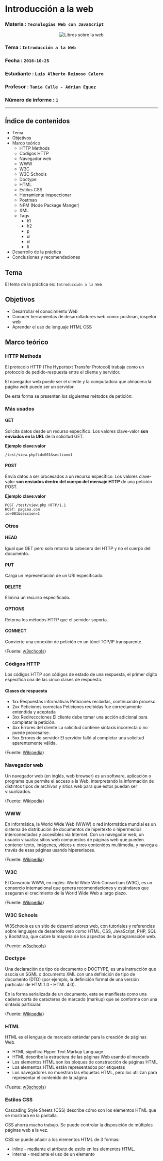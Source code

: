 # Introducción a la web

### Materia : `Tecnologías Web con JavaScript`

<p align="center">
<img src="https://openclipart.org/image/300px/svg_to_png/168924/web-books.png&disposition=attachment" alt="Libros sobre la web" title="Libros sobre la web por cliparteles ( https://openclipart.org/user-detail/cliparteles)" />
</p>

### Tema : `Introducción a la Web`
### Fecha : `2016-10-25`
### Estudiante : `Luis Alberto Reinoso Calero`
### Profesor : `Tania Calle - Adrian Eguez`
### Número de informe : `1`

---

## Índice de contenidos
- Tema
- Objetivos
- Marco teórico
  - HTTP Methods
  - Códigos HTTP
  - Navegador web
  - WWW
  - W3C
  - W3C Schools
  - Doctype
  - HTML
  - Estilos CSS
  - Herramienta inspeccionar
  - Postman
  - NPM (Node Package Manger)
  - XML
  - Tags
    - h1
    - h2
    - p
    - ul
    - ol
    - li
- Desarrollo de la práctica
- Conclusiones y recomendaciones

## Tema
El tema de la práctica es: `Introducción a la Web`

## Objetivos
- Desarrollar el conocimiento Web
- Conocer herramientas de desarrolladores web como: postman, inspetor web
- Aprender el uso de lenguaje HTML CSS

## Marco teórico
### HTTP Methods
El protocolo HTTP (The Hypertext Transfer Protocol) trabaja como un protocolo de pedido-respuesta entre el cliente y servidor.

El navegador web puede ser el cliente y la computadora que almacena la página web puede ser un servidor.

De esta forma se presentan los siguientes métodos de petición:

### Más usados
#### GET

Solicita datos desde un recurso específico. Los valores clave-valor **son enviados en la URL** de la solicitud GET.

**Ejemplo clave:valor**

`/test/view.php?id=001&section=1`

#### POST

Envía datos a ser procesados a un recurso específico. Los valores clave-valor **son enviados dentro del cuerpo del mensaje HTTP** de una petición POST.

**Ejemplo clave:valor**

```
POST /test/view.php HTTP/1.1
HOST: pagina.com
id=001&seccion=1
```

### Otros
#### HEAD
Igual que GET pero solo retorna la cabecera del HTTP y no el cuerpo del documento.

#### PUT
Carga un representación de un URI especificado.

#### DELETE
Elimina un recurso especificado.

#### OPTIONS
Retorna los métodos HTTP que el servidor soporta.

#### CONNECT
Convierte una conexión de petición en un túnel TCP/IP transparente.

(Fuente: [w3schools](http://www.w3schools.com/tags/ref_httpmethods.asp))

### Códigos HTTP
Los códigos HTTP son códigos de estado de una respuesta, el primer dígito especifica una de las cinco clases de respuesta.

#### Clases de respuesta
- 1xx Respuestas informativas
  Peticiones recibidas, continuando proceso.
- 2xx Peticiones correctas
  Peticiones recibidas fue correctamente entendida y aceptada
- 3xx Redireccciones
  El cliente debe tomar una acción adicional para completar la petición.
- 4xx Errores del cliente
  La solicitud contiene sintaxis incorrecta o no puede procesarse.
- 5xx Errores de servidor
  El servidor falló al completar una solicitud aparentemente válida.

(Fuente: [Wikipedia](https://es.wikipedia.org/wiki/Anexo:C%C3%B3digos_de_estado_HTTP))

### Navegador web
Un navegador web (en inglés, web browser) es un software, aplicación o programa que permite el acceso a la Web, interpretando la información de distintos tipos de archivos y sitios web para que estos puedan ser visualizados.

(Fuente: [Wikipedia](https://es.wikipedia.org/wiki/Navegador_web))

### WWW
En informática, la World Wide Web (WWW) o red informática mundial es un sistema de distribución de documentos de hipertexto o hipermedios interconectados y accesibles vía Internet. Con un navegador web, un usuario visualiza sitios web compuestos de páginas web que pueden contener texto, imágenes, vídeos u otros contenidos multimedia, y navega a través de esas páginas usando hiperenlaces.

(Fuente: [Wikipedia](https://es.wikipedia.org/wiki/World_Wide_Web))

### W3C
El Consorcio WWW, en inglés: World Wide Web Consortium (W3C), es un consorcio internacional que genera recomendaciones y estándares que aseguran el crecimiento de la World Wide Web a largo plazo.

(Fuente: [Wikipedia](https://es.wikipedia.org/wiki/World_Wide_Web_Consortium))

### W3C Schools
W3Schools es un sitio de desarrolladores web, con tutoriales y referencias sobre lenguajes de desarrollo web como HTML, CSS, JavaScript, PHP, SQL y Bootstrap, que cubre la mayoría de los aspectos de la programación web.

(Fuente: [w3schools](http://www.w3schools.com/about/))

### Doctype
Una declaración de tipo de documento o DOCTYPE, es una instrucción que asocia un SGML o documento XML con una definición de tipo de documento (DTD) (por ejemplo, la definición formal de una versión particular de HTML1.0 - HTML 4.0).

En la forma serializada de un documento, este se manifiesta como una cadena corta de caracteres de marcado (markup) que se conforma con una sintaxis particular.

(Fuente: [Wikipedia](https://es.wikipedia.org/wiki/Declaraci%C3%B3n_de_tipo_de_documento))

### HTML
HTML es el lenguaje de marcado estándar para la creación de páginas Web.

- HTML significa Hyper Text Markup Language
- HTML describe la estructura de las páginas Web usando el marcado
- Los elementos HTML son los bloques de construcción de páginas HTML
- Los elementos HTML están representados por etiquetas
- Los navegadores no muestran las etiquetas HTML, pero los utilizan para representar el contenido de la página

(Fuente: [w3schools](http://www.w3schools.com/html/html_intro.asp))

### Estilos CSS
Cascading Style Sheets (CSS) describe cómo son los elementos HTML que se mostrará en la pantalla.

CSS ahorra mucho trabajo. Se puede controlar la disposición de múltiples páginas web a la vez.

CSS se puede añadir a los elementos HTML de 3 formas:
- Inline - mediante el atributo de estilo en los elementos HTML.
- Interna - mediante el uso de un elemento <style> en la sección <head>.
- Externo - mediante el uso de un archivo CSS externo.

(Fuente: [w3schools](http://www.w3schools.com/html/html_css.asp))

### Herramienta inspeccionar
Chrome Inspector es una herramienta complementaria de desarrollo web que se usa específicamente para solucionar problemas de código de páginas web en el navegador Chrome.

(Fuente: [Google support](https://support.google.com/richmedia/answer/6062390?hl=es))

### Postman
Postman es la navaja suiza de las herramientas API, lo que permite diseñar, construir, probar, documentar y monitorear servicios, todo en un solo lugar. Postman está disponible para Chrome, Mac OS X y Windows.

(Fuente: [Postman](https://www.getpostman.com/))

### NPM (Node Package Manger)
NPM (Node Package Manger) es el gestor de paquetes por defecto para Node.js, un entorno de ejecución para JavaScript.

(Fuente: [Wikipedia](https://es.wikipedia.org/wiki/Npm))

### XML
XML, siglas en inglés de eXtensible Markup Language ("lenguaje de marcas Extensible"), es un meta-lenguaje que permite definir lenguajes de marcas desarrollado por el World Wide Web Consortium (W3C) utilizado para almacenar datos en forma legible.

(Fuente: [Wikipedia](https://es.wikipedia.org/wiki/Extensible_Markup_Language))

### Tags
#### h1 - h6
Las etiquetas `<h1>` a `<h6>` son usadas para definir títulos HTML.
`<h1>` define el más importante título. `<h6>` define el título menos importante.

#### p
La etiqueta `<p>` define un párrafo.

Los navegadores automáticamente agregan algo de espacio (margin) antes y después de cada elemento `<p>`. Los margenes pueden ser modificados con CSS (con las propiedades de margen).

#### ul
La etiqueta `<ul>` define una lista no ordenada (bulleted).

Usa la etiqueta `<ul>` junto con la etiqueta `<li>` para crear un lista no ordenada.

#### ol
La etiqueta `<ol>` define  una lista ordenada. Una lista ordenada puede ser numérica o alfabética.

Usa la etiqueta `<li>` para definir una lista de elementos.

#### li
La etiqueta  `<li>` define un elemento de una lista.

La etiqueta `<li>` es usada para una lista ordenada `<ol>`, lista no ordenada `<ul>` y un lista de menú `<menu>`.

(Fuente: [w3schools](http://www.w3schools.com/tags/))

## Desarrollo de la práctica
### Instalación programas necesarios
- Navegador web Chrome
- Postman Chrome plugin
- Editor Brackets
- Emmet

### Esquema HTML base
- Creación de documento html que contenga los elementos base del cuerpo de un HTML.
baseHTML.png

  emmet `! + tab`

  mediante el uso de la herramienta inspector se puede diferenci  ar cada uno de los elementos.

inspector.png

- Agregado estilos CSS Inline
cssInline.png
cssInlineNavegador.png

- Agregado contenido dentro de etiqueta `<p>`
contenidoP.png
contenidoPWeb.png

- Agregado imagen `<img>`
contenidoImg.png
contenidoImgWeb.png

  emmet `img + tab`

- Agregado lista no ordenada `<ul>`
contenidoUl.png
contenidoUlWeb.png

  emmet `ul>li*3 + tab`

- Agregado lista ordenada `<ol>`
contenidoOl.png
contenidoOlWeb.png

  emmet `ol>li*3 + tab`

- Agregado enlace referencia `<a>`
contenidoA.png
contenidoAWeb.png

  emmet `a + tab`

- Agregado enlace a imagen `<a><img>`
contenidoImgEnlace.png

### Postman
#### GET request
- Solicitud del primer pokemon `http://pokeapi.co/api/v2/pokemon/1/`
pokemonGET.png

#### POST request
- Solicitud del primer pokemon `http://pokeapi.co/api/v2/pokemon/1/`
pokemonPOST.png

## Conclusiones y recomendaciones
- El desarrollo de las directrices para la web se encuentra desarrollada por la W3C, la cual está precedida por el creador de la WWW, que a su vez promueve el uso de la web semántica.
- La base de la web usa el protocolo HTTP y a través de los métodos GET y POST permite interactuar con los servidores web.
- La herramientas web postman permite realizar diferentes solicitudes HTTP a un servidor web y de esta forma comprender como reacciona el servidor ante dichas solicitudes.
- El documento HMTL generado en la práctica es interpretado en el navegador web a través de las etiquetas de DOCTYPE, la cual indica el tiempo de lenguaje de marcas a ser usado.
